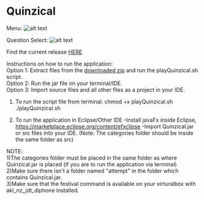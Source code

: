 # Quinzical

Menu:
![alt text](https://cdn.discordapp.com/attachments/627267590862929961/761884795516485632/menu.png "Quinzical Menu")

Question Select:
![alt text](https://cdn.discordapp.com/attachments/627267590862929961/761885530727776266/unknown.png "Question Selection Screen")

Find the current release [HERE](https://github.com/SOFTENG206-2020/assignment-3-and-project-team-05/releases/tag/1.0)

Instructions on how to run the application:\
Option 1: Extract files from the [downloaded zip](https://github.com/SOFTENG206-2020/assignment-3-and-project-team-05/releases/tag/1.0) and run the playQuinzical.sh script.\
Option 2: Run the jar file on your terminal/IDE.\
Option 3: Import source files and all other files as a project in your IDE.

1) To run the script file from terminal:
  chmod +x playQuinzical.sh
  ./playQuinzical.sh
  
2) To run the application in Eclipse/Other IDE
   -Install javaFx inside Eclipse, https://marketplace.eclipse.org/content/efxclipse
   -Import Quinzical.jar or src files into your IDE. (Note: The categories folder should be inside the same folder as src)
   
NOTE:\
1)The categories folder must be placed in the same folder as where Quinzical.jar is placed (if you are to run the application via terminal)\
2)Make sure there isn't a folder named "attempt" in the folder which contains Quinzical.jar.\
3)Make sure that the festival command is available on your virturalbox with akl_nz_jdt_diphone installed.


